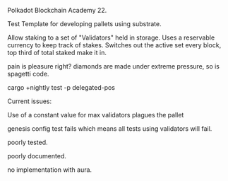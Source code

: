 Polkadot Blockchain Academy 22.

Test Template for developing pallets using substrate.

Allow staking to a set of "Validators" held in storage.
Uses a reservable currency to keep track of stakes.
Switches out the active set every block, top third of total staked make it in.

pain is pleasure right?
diamonds are made under extreme pressure, so is spagetti code.


cargo +nightly test -p delegated-pos

Current issues:

Use of a constant value for max validators plagues the pallet

genesis config test fails which means all tests using validators will fail.

poorly tested.

poorly documented.

no implementation with aura.